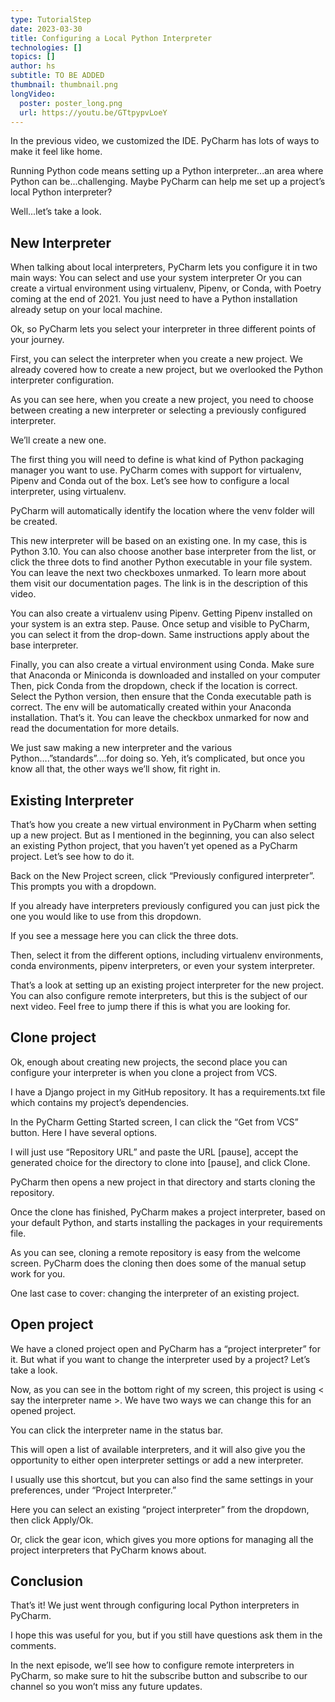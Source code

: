 ```yaml
---
type: TutorialStep
date: 2023-03-30
title: Configuring a Local Python Interpreter
technologies: []
topics: []
author: hs
subtitle: TO BE ADDED
thumbnail: thumbnail.png
longVideo:
  poster: poster_long.png
  url: https://youtu.be/GTtpypvLoeY
---
```


In the previous video, we customized the IDE. PyCharm has lots of ways to make it feel like home.

Running Python code means setting up a Python interpreter...an area where Python can be...challenging. Maybe PyCharm can help me set up a project’s local Python interpreter?

Well...let’s take a look.

## New Interpreter

When talking about local interpreters, PyCharm lets you configure it in two main ways:
You can select and use your system interpreter
Or you can create a virtual environment using virtualenv, Pipenv, or Conda, with Poetry coming at the end of 2021.
You just need to have a Python installation already setup on your local machine.

Ok, so PyCharm lets you select your interpreter in three different points of your journey.

First, you can select the interpreter when you create a new project. We already covered how to create a new project, but we overlooked the Python interpreter configuration. 

As you can see here, when you create a new project, you need to choose between creating a new interpreter or selecting a previously configured interpreter.

We’ll create a new one.

The first thing you will need to define is what kind of Python packaging manager you want to use. PyCharm comes with support for virtualenv, Pipenv and Conda out of the box.
Let’s see how to configure a local interpreter, using virtualenv.

PyCharm will automatically identify the location where the venv folder will be created.

This new interpreter will be based on an existing one. In my case, this is Python 3.10. You can also choose another base interpreter from the list, or click the three dots to find another Python executable in your file system.
You can leave the next two checkboxes unmarked. To learn more about them visit our documentation pages. The link is in the description of this video.

You can also create a virtualenv using Pipenv.
Getting Pipenv installed on your system is an extra step.
Pause.
Once setup and visible to PyCharm, you can select it from the drop-down. Same instructions apply about the base interpreter.

Finally, you can also create a virtual environment using Conda.
Make sure that Anaconda or Miniconda is downloaded and installed on your computer
Then, pick Conda from the dropdown, check if the location is correct. Select the Python version, then ensure that the Conda executable path is correct. The env will be automatically created within your Anaconda installation.
That’s it. You can leave the checkbox unmarked for now and read the documentation for more details.

We just saw making a new interpreter and the various Python….”standards”....for doing so. Yeh, it’s complicated, but once you know all that, the other ways we’ll show, fit right in.

## Existing Interpreter
That’s how you create a new virtual environment in PyCharm when setting up a new project. But as I mentioned in the beginning, you can also select an existing Python project, that you haven’t yet opened as a PyCharm project. Let’s see how to do it.

Back on the New Project screen, click “Previously configured interpreter”. This prompts you with a dropdown. 

If you already have interpreters previously configured you can just pick the one you would like to use from this dropdown.

If you see a <no interpreter> message here you can click the three dots.

Then, select it from the different options, including virtualenv environments, conda environments, pipenv interpreters, or even your system interpreter.

That’s a look at setting up an existing project interpreter for the new project. You can also configure remote interpreters, but this is the subject of our next video. Feel free to jump there if this is what you are looking for.

## Clone project
Ok, enough about creating new projects, the second place you can configure your interpreter is when you clone a project from VCS.

I have a Django project in my GitHub repository. It has a requirements.txt file which contains my project’s dependencies.

In the PyCharm Getting Started screen, I can click the “Get from VCS” button. Here I have several options.

I will just use “Repository URL” and paste the URL [pause], accept the generated choice for the directory to clone into [pause], and click Clone.

PyCharm then opens a new project in that directory and starts cloning the repository.

Once the clone has finished, PyCharm makes a project interpreter, based on your default Python, and starts installing the packages in your requirements file.

As you can see, cloning a remote repository is easy from the welcome screen. PyCharm does the cloning then does some of the manual setup work for you.

One last case to cover: changing the interpreter of an existing project.

## Open project
We have a cloned project open and PyCharm has a “project interpreter” for it. But what if you want to change the interpreter used by a project? Let’s take a look.

Now, as you can see in the bottom right of my screen, this project is using < say the interpreter name >. We have two ways we can change this for an opened project.

You can click the interpreter name in the status bar.

This will open a list of available interpreters, and it will also give you the opportunity to either open interpreter settings or add a new interpreter.

I usually use this shortcut, but you can also find the same settings in your preferences, under “Project Interpreter.”

Here you can select an existing “project interpreter” from the dropdown, then click Apply/Ok.

Or, click the gear icon, which gives you more options for managing all the project interpreters that PyCharm knows about.

## Conclusion
That’s it! We just went through configuring local Python interpreters in PyCharm.

I hope this was useful for you, but if you still have questions ask them in the comments.

In the next episode, we’ll see how to configure remote interpreters in PyCharm, so make sure to hit the subscribe button and subscribe to our channel so you won’t miss any future updates.



